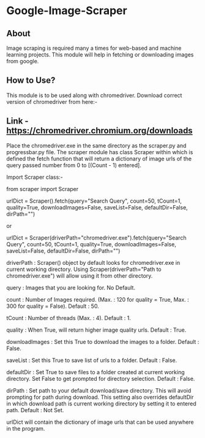 # Google-Image-Scraper

About
---
Image scraping is required many a times for web-based and machine
learning projects.
This module will help in fetching or downloading images from google.

How to Use?
---
This module is to be used along with chromedriver.
Download correct version of chromedriver from here:-

Link - https://chromedriver.chromium.org/downloads
---

Place the chromedriver.exe in the same directory as the scraper.py and progressbar.py file.
The scraper module has class Scraper within which is defined the
fetch function that will return a dictionary of image urls of the
query passed number from 0 to [(Count - 1) entered].

Import Scraper class:-

from scraper import Scraper

urlDict = Scraper().fetch(query="Search Query", count=50, tCount=1, quality=True, downloadImages=False, saveList=False, defaultDir=False, dirPath="")

or

urlDict = Scraper(driverPath="chromedriver.exe").fetch(query="Search Query", count=50, tCount=1, quality=True, downloadImages=False, saveList=False, defaultDir=False, dirPath="")

driverPath  :   Scraper() object by default looks for chromedriver.exe in current working
                directory. Using Scraper(driverPath="Path to chromedriver.exe") will
                allow using it from other directory.

query   :   Images that you are looking for. No Default.

count   :   Number of Images required. (Max. : 120 for quality
            = True, Max. : 300 for quality = False). Default : 50.

tCount  :   Number of threads (Max. : 4). Default : 1.

quality :   When True, will return higher image quality urls. Default : True.

downloadImages  :   Set this True to download the images to a
                    folder. Default : False.

saveList    :   Set this True to save list of urls to a folder. Default : False.

defaultDir	:	Set True to save files to a folder created at current working directory.
				Set False to get prompted for directory selection. Default : False.

dirPath     :   Set path to your default download/save directory. This will avoid prompting
                for path during download. This setting also overrides defaultDir in which download path is current working directory by setting it to entered path.
                 Default : Not Set.

urlDict will contain the dictionary of image urls that can be used anywhere in the program.
